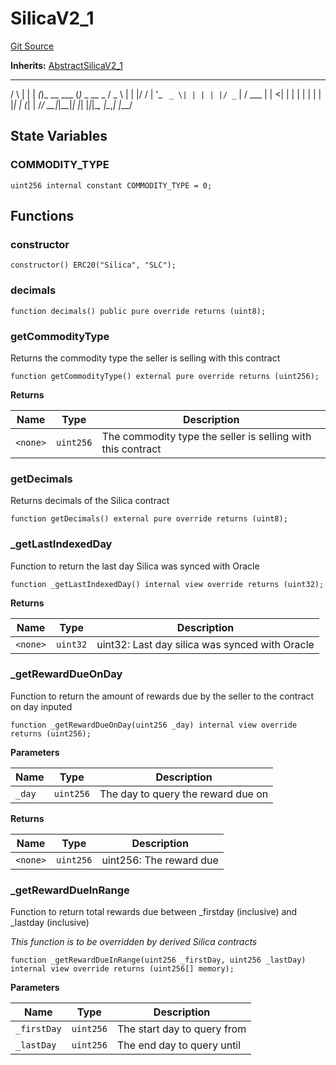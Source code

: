 # SilicaV2_1
[Git Source](https://github.com/Alkimiya/v2.1-core/tree/comments-docs/blob/ee3e12bcce8690315f313782a9d6014a1b843773/contracts/SilicaV2_1.sol)

**Inherits:**
[AbstractSilicaV2_1](/doc/src/contracts/AbstractSilicaV2_1.sol/abstract.AbstractSilicaV2_1.md)

_    _ _    _           _
/ \  | | | _(_)_ __ ___ (_)_   _  __ _
/ _ \ | | |/ / | '_ ` _ \| | | | |/ _` |
/ ___ \| |   <| | | | | | | | |_| | (_| |
/_/   \_\_|_|\_\_|_| |_| |_|_|\__, |\__,_|
|___/


## State Variables
### COMMODITY_TYPE

```solidity
uint256 internal constant COMMODITY_TYPE = 0;
```


## Functions
### constructor


```solidity
constructor() ERC20("Silica", "SLC");
```

### decimals


```solidity
function decimals() public pure override returns (uint8);
```

### getCommodityType

Returns the commodity type the seller is selling with this contract


```solidity
function getCommodityType() external pure override returns (uint256);
```
**Returns**

|Name|Type|Description|
|----|----|-----------|
|`<none>`|`uint256`|The commodity type the seller is selling with this contract|


### getDecimals

Returns decimals of the Silica contract


```solidity
function getDecimals() external pure override returns (uint8);
```

### _getLastIndexedDay

Function to return the last day Silica was synced with Oracle


```solidity
function _getLastIndexedDay() internal view override returns (uint32);
```
**Returns**

|Name|Type|Description|
|----|----|-----------|
|`<none>`|`uint32`|uint32: Last day silica was synced with Oracle|


### _getRewardDueOnDay

Function to return the amount of rewards due by the seller to the contract on day inputed


```solidity
function _getRewardDueOnDay(uint256 _day) internal view override returns (uint256);
```
**Parameters**

|Name|Type|Description|
|----|----|-----------|
|`_day`|`uint256`|The day to query the reward due on|

**Returns**

|Name|Type|Description|
|----|----|-----------|
|`<none>`|`uint256`|uint256: The reward due|


### _getRewardDueInRange

Function to return total rewards due between _firstday (inclusive) and _lastday (inclusive)

*This function is to be overridden by derived Silica contracts*


```solidity
function _getRewardDueInRange(uint256 _firstDay, uint256 _lastDay) internal view override returns (uint256[] memory);
```
**Parameters**

|Name|Type|Description|
|----|----|-----------|
|`_firstDay`|`uint256`|The start day to query from|
|`_lastDay`|`uint256`|The end day to query until|


